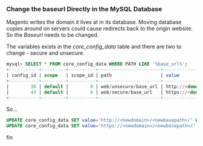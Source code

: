 ### Change the baseurl Directly in the MySQL Database

Magento writes the domain it lives at in its database. Moving database copies around on servers could cause redirects back to the origin website. So the *Baseurl* needs to be changed.

The variables exists in the *core_config_data* table and there are two to change - secure and unsecure.

```sql
mysql> SELECT * FROM core_config_data WHERE PATH LIKE '%base_url%';
+-----------+---------+----------+-----------------------+-----------------------------------------+
| config_id | scope   | scope_id | path                  | value                                   |
+-----------+---------+----------+-----------------------+-----------------------------------------+
|        38 | default |        0 | web/unsecure/base_url | http://<domain>/<basepath>/             |
|        43 | default |        0 | web/secure/base_url   | https://<domain>/<basepath>/            |
+-----------+---------+----------+-----------------------+-----------------------------------------+
```

So...

```sql
UPDATE core_config_data SET value='http://<newdomain>/<newbasepath>/' WHERE PATH = 'web/unsecure/base_url';
UPDATE core_config_data SET value='https://<newdomain>/<newbasepath>/' WHERE PATH = 'web/secure/base_url';
```

fin
